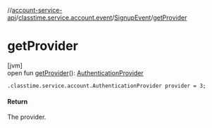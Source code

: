 //[account-service-api](../../../index.md)/[classtime.service.account.event](../index.md)/[SignupEvent](index.md)/[getProvider](get-provider.md)

# getProvider

[jvm]\
open fun [getProvider](get-provider.md)(): [AuthenticationProvider](../../classtime.service.account/-authentication-provider/index.md)

`.classtime.service.account.AuthenticationProvider provider = 3;`

#### Return

The provider.
